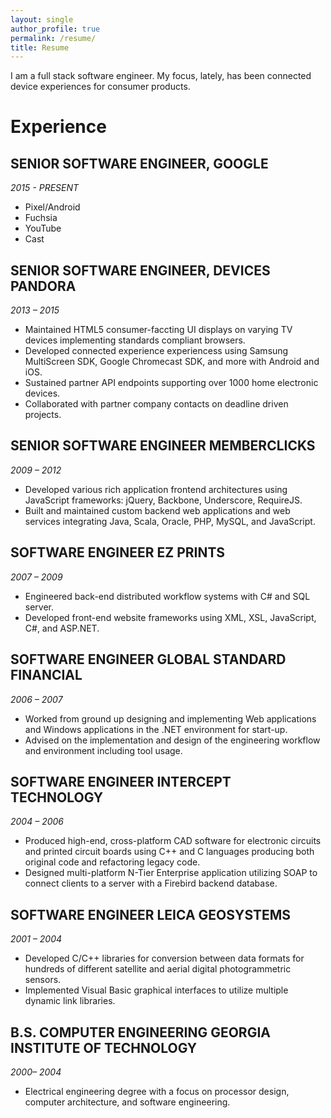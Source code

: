 ```yaml
---
layout: single
author_profile: true
permalink: /resume/
title: Resume
---
```


I am a full stack software engineer. My focus, lately, has been connected device experiences for consumer products.

# Experience

## SENIOR SOFTWARE ENGINEER, GOOGLE 
*2015 - PRESENT*
 - Pixel/Android
 - Fuchsia
 - YouTube
 - Cast

## SENIOR SOFTWARE ENGINEER, DEVICES PANDORA 
*2013 – 2015*
 - Maintained HTML5 consumer-faccting UI displays on varying TV devices implementing standards compliant browsers. 
 - Developed connected experience experiencess using Samsung MultiScreen SDK, Google  Chromecast SDK, and more with Android and iOS. 
 - Sustained partner API endpoints supporting over 1000 home electronic devices.
 - Collaborated with partner company contacts on deadline driven projects. 

## SENIOR SOFTWARE ENGINEER MEMBERCLICKS 
*2009 – 2012*
 - Developed various rich application frontend architectures using JavaScript frameworks:  jQuery, Backbone, Underscore, RequireJS. 
 - Built and maintained custom backend web applications and web services integrating Java, Scala, Oracle,  PHP, MySQL, and JavaScript. 

## SOFTWARE ENGINEER EZ PRINTS 
*2007 – 2009*
 - Engineered back-end distributed workflow systems with C# and SQL server. 
 - Developed front-end website frameworks using XML, XSL, JavaScript, C#, and  ASP.NET. 

## SOFTWARE ENGINEER GLOBAL STANDARD FINANCIAL 
*2006 – 2007*
 - Worked from ground up designing and implementing Web applications and  Windows applications in the .NET environment for start-up. 
 - Advised on the implementation and design of the engineering workflow and  environment including tool usage. 

## SOFTWARE ENGINEER INTERCEPT TECHNOLOGY 
*2004 – 2006*
 - Produced high-end, cross-platform CAD software for electronic circuits and printed circuit boards  using C++ and C languages producing both original code and refactoring legacy  code. 
 - Designed multi-platform N-Tier Enterprise application utilizing SOAP to connect  clients to a server with a Firebird backend database. 

## SOFTWARE ENGINEER LEICA GEOSYSTEMS 
*2001 – 2004*
 - Developed C/C++ libraries for conversion between data formats for hundreds of different satellite and aerial digital photogrammetric sensors. 
 - Implemented Visual Basic graphical interfaces to utilize multiple dynamic link  libraries. 
 
## B.S. COMPUTER ENGINEERING GEORGIA INSTITUTE OF TECHNOLOGY 
*2000– 2004*

 - Electrical engineering degree with a focus on processor design, computer architecture,  and software engineering. 
